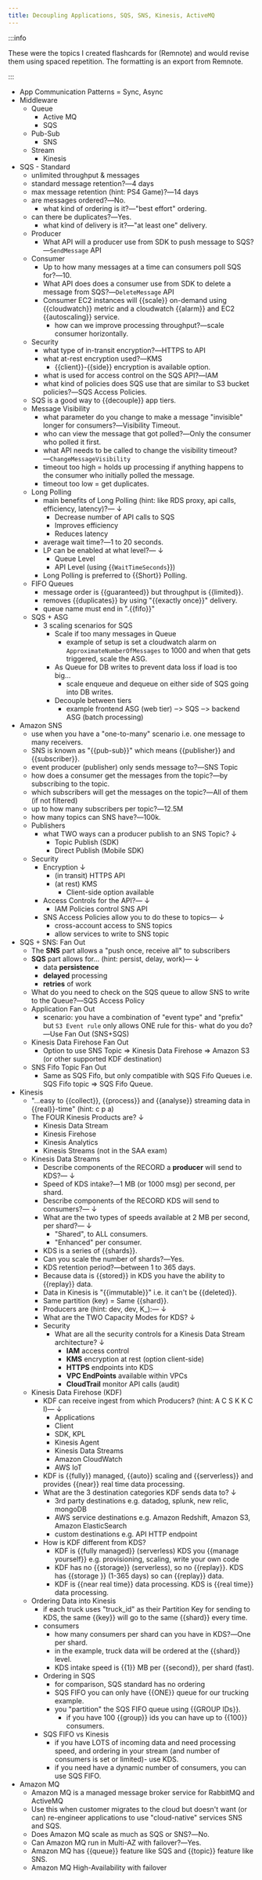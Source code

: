 ```yaml
---
title: Decoupling Applications, SQS, SNS, Kinesis, ActiveMQ
---
```


:::info

These were the topics I created flashcards for (Remnote) and would revise them using spaced repetition. The formatting is an export from Remnote.

:::

- App Communication Patterns = Sync, Async
- Middleware
  - Queue
    - Active MQ
    - SQS
  - Pub-Sub
    - SNS
  - Stream
    - Kinesis
- SQS - Standard
  - unlimited throughput & messages
  - standard message retention?―4 days
  - max message retention (hint: PS4 Game)?―14 days
  - are messages ordered?―No.
    - what kind of ordering is it?―"best effort" ordering.
  - can there be duplicates?―Yes.
    - what kind of delivery is it?―"at least one" delivery.
  - Producer
    - What API will a producer use from SDK to push message to SQS?―`SendMessage` API
  - Consumer
    - Up to how many messages at a time can consumers poll SQS for?―10.
    - What API does does a consumer use from SDK to delete a message from SQS?―`DeleteMessage` API
    - Consumer EC2 instances will {{scale}} on-demand using {{cloudwatch}} metric and a cloudwatch {{alarm}} and EC2 {{autoscaling}} service.
      - how can we improve processing throughput?―scale consumer horizontally.
  - Security
    - what type of in-transit encryption?―HTTPS to API
    - what at-rest encryption used?―KMS
      - {{client}}-{{side}} encryption is available option.
    - what is used for access control on the SQS API?―IAM
    - what kind of policies does SQS use that are similar to S3 bucket policies?―SQS Access Policies.
  - SQS is a good way to {{decouple}} app tiers.
  - Message Visibility
    - what parameter do you change to make a message "invisible" longer for consumers?―Visibility Timeout.
    - who can view the message that got polled?―Only the consumer who polled it first.
    - what API needs to be called to change the visibility timeout?―`ChangeMessageVisibility`
    - timeout too high = holds up processing if anything happens to the consumer who initially polled the message.
    - timeout too low = get duplicates.
  - Long Polling
    - main benefits of Long Polling (hint: like RDS proxy, api calls, efficiency, latency)?― ↓
      - Decrease number of API calls to SQS
      - Improves efficiency
      - Reduces latency
    - average wait time?―1 to 20 seconds.
    - LP can be enabled at what level?― ↓
      - Queue Level
      - API Level (using {{`WaitTimeSeconds`}})
    - Long Polling is preferred to {{Short}} Polling.
  - FIFO Queues
    - message order is {{guaranteed}} but throughput is {{limited}}.
    - removes {{duplicates}} by using "{{exactly once}}" delivery.
    - queue name must end in ".{{fifo}}"
  - SQS + ASG
    - 3 scaling scenarios for SQS
      - Scale if too many messages in Queue
        - example of setup is set a cloudwatch alarm on `ApproximateNumberOfMessages` to 1000 and when that gets triggered, scale the ASG.
      - As Queue for DB writes to prevent data loss if load is too big...
        - scale enqueue and dequeue on either side of SQS going into DB writes.
      - Decouple between tiers
        - example frontend ASG (web tier) ‒> SQS ‒> backend ASG (batch processing)
- Amazon SNS
  - use when you have a "one-to-many" scenario i.e. one message to many receivers.
  - SNS is known as "{{pub-sub}}" which means {{publisher}} and {{subscriber}}.
  - event producer (publisher) only sends message to?―SNS Topic
  - how does a consumer get the messages from the topic?―by subscribing to the topic.
  - which subscribers will get the messages on the topic?―All of them (if not filtered)
  - up to how many subscribers per topic?―12.5M
  - how many topics can SNS have?―100k.
  - Publishers
    - what TWO ways can a producer publish to an SNS Topic? ↓
      - Topic Publish (SDK)
      - Direct Publish (Mobile SDK)
  - Security
    - Encryption ↓
      - (in transit) HTTPS API
      - (at rest) KMS
        - Client-side option available
    - Access Controls for the API?― ↓
      - IAM Policies control SNS API
    - SNS Access Policies allow you to do these to topics― ↓
      - cross-account access to SNS topics
      - allow services to write to SNS topic
- SQS + SNS: Fan Out
  - The **SNS** part allows a "push once, receive all" to subscribers
  - **SQS** part allows for... (hint: persist, delay, work)― ↓
    - data  **persistence**  
    - **delayed**  processing
    - **retries**  of work
  - What do you need to check on the SQS queue to allow SNS to write to the Queue?―SQS Access Policy
  - Application Fan Out
    - scenario: you have a combination of "event type" and "prefix" but `S3 Event rule` only allows ONE rule for this- what do you do?―Use Fan Out (SNS+SQS)
  - Kinesis Data Firehose Fan Out
    - Option to use SNS Topic ⇒ Kinesis Data Firehose ⇒ Amazon S3 (or other supported KDF destination)
  - SNS Fifo Topic Fan Out
    - Same as SQS Fifo, but only compatible with SQS Fifo Queues i.e. SQS Fifo topic ⇒ SQS Fifo Queue.
- Kinesis
  - "...easy to {{collect}}, {{process}} and {{analyse}} streaming data in {{real}}-time" (hint: c p a)
  - The FOUR Kinesis Products are? ↓
    - Kinesis Data Stream
    - Kinesis Firehose
    - Kinesis Analytics
    - Kinesis Streams (not in the SAA exam)
  - Kinesis Data Streams
    - Describe components of the RECORD a  **producer**  will send to KDS?― ↓
    - Speed of KDS intake?―1 MB (or 1000 msg) per second, per shard.
    - Describe components of the RECORD KDS will send to consumers?― ↓
    - What are the two types of speeds available at 2 MB per second, per shard?― ↓
      - "Shared", to ALL consumers.
      - "Enhanced" per consumer.
    - KDS is a series of {{shards}}.
    - Can you scale the number of shards?―Yes.
    - KDS retention period?―between 1 to 365 days.
    - Because data is {{stored}} in KDS you have the ability to {{replay}} data.
    - Data in Kinesis is "{{immutable}}" i.e. it can't be {{deleted}}.
    - Same partition (key) = Same {{shard}}.
    - Producers are (hint: dev, dev, K_):― ↓
    - What are the TWO Capacity Modes for KDS? ↓
    - Security
      - What are all the security controls for a Kinesis Data Stream architecture? ↓
        - **IAM** access control
        - **KMS** encryption at rest (option client-side)
        - **HTTPS** endpoints into KDS
        - **VPC EndPoints** available within VPCs
        - **CloudTrail** monitor API calls (audit)
  - Kinesis Data Firehose (KDF)
    - KDF can receive ingest from which Producers? (hint: A C S K K C I)― ↓
      - Applications
      - Client
      - SDK, KPL
      - Kinesis Agent
      - Kinesis Data Streams
      - Amazon CloudWatch
      - AWS IoT
    - KDF is {{fully}} managed, {{auto}} scaling and {{serverless}} and provides {{near}} real time data processing.
    - What are the 3 destination categories KDF sends data to? ↓
      - 3rd party destinations e.g. datadog, splunk, new relic, mongoDB
      - AWS service destinations e.g. Amazon Redshift, Amazon S3, Amazon ElasticSearch
      - custom destinations e.g. API HTTP endpoint
    - How is KDF different from KDS?
      - KDF is {{fully managed}} (serverless) KDS you {{manage yourself}} e.g. provisioning, scaling, write your own code
      - KDF has no {{storage}} (serverless), so no {{replay}}. KDS has {{storage }} (1-365 days) so can {{replay}} data.
      - KDF is {{near real time}} data processing. KDS is {{real time}} data processing.
  - Ordering Data into Kinesis
    - if each truck uses "truck_id" as their Partition Key for sending to KDS, the same {{key}} will go to the same {{shard}} every time.
    - consumers
      - how many consumers per shard can you have in KDS?―One per shard.
      - in the example, truck data will be ordered at the {{shard}} level.
      - KDS intake speed is {{1}} MB per {{second}}, per shard (fast).
    - Ordering in SQS
      - for comparison, SQS standard has no ordering
      - SQS FIFO you can only have {{ONE}} queue for our trucking example.
      - you "partition" the SQS FIFO queue using {{GROUP IDs}}.
        - if you have 100 {{group}} ids you can have up to {{100}} consumers.
    - SQS FIFO vs Kinesis
      - if you have LOTS of incoming data and need processing speed, and ordering in your stream (and number of consumers is set or limited)- use KDS.
      - if you need have a dynamic number of consumers, you can use SQS FIFO.
- Amazon MQ
  - Amazon MQ is a managed message broker service for RabbitMQ and ActiveMQ
  - Use this when customer migrates to the cloud but doesn't want (or can) re-engineer applications to use "cloud-native" services SNS and SQS.
  - Does Amazon MQ scale as much as SQS or SNS?―No.
  - Can Amazon MQ run in Multi-AZ with failover?―Yes.
  - Amazon MQ has {{queue}} feature like SQS and {{topic}} feature like SNS.
  - Amazon MQ High-Availability with failover
